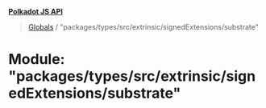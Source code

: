 **[Polkadot JS API](../README.md)**

> [Globals](../globals.md) / "packages/types/src/extrinsic/signedExtensions/substrate"

# Module: "packages/types/src/extrinsic/signedExtensions/substrate"
